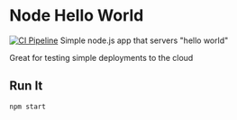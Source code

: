 # Node Hello World
[![CI Pipeline](https://github.com/AbdulrahmanHammouda/node-hello/actions/workflows/main.yml/badge.svg)](https://github.com/AbdulrahmanHammouda/node-hello/actions/workflows/main.yml)
Simple node.js app that servers "hello world"

Great for testing simple deployments to the cloud

## Run It

`npm start`
